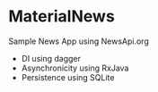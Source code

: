 # MaterialNews
Sample News App using NewsApi.org
- DI using dagger
- Asynchronicity using RxJava
- Persistence using SQLite
